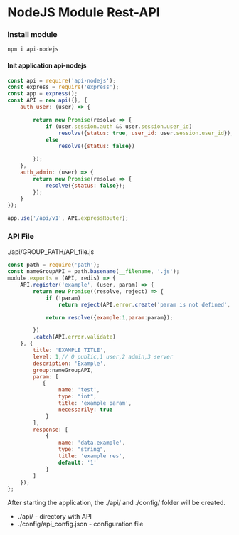 # NodeJS Module Rest-API
### Install module
```javascript
npm i api-nodejs
```

#### Init application api-nodejs
```javascript
const api = require('api-nodejs');
const express = require('express');
const app = express();
const API = new api({}, {
    auth_user: (user) => {

        return new Promise(resolve => {
            if (user.session.auth && user.session.user_id)
                resolve({status: true, user_id: user.session.user_id});
            else
                resolve({status: false})

        });
    },
    auth_admin: (user) => {
        return new Promise(resolve => {
            resolve({status: false});
        });
    }
});

app.use('/api/v1', API.expressRouter);
```

### API File
./api/GROUP_PATH/API_file.js
```javascript
const path = require('path');
const nameGroupAPI = path.basename(__filename, '.js');
module.exports = (API, redis) => {
    API.register('example', (user, param) => {
        return new Promise((resolve, reject) => {
            if (!param)
                return reject(API.error.create('param is not defined', 'api', {}, 1, 0));

            return resolve({example:1,param:param});

        })
        .catch(API.error.validate)
    }, {
        title: 'EXAMPLE TITLE',
        level: 1,// 0 public,1 user,2 admin,3 server
        description: 'Example',
        group:nameGroupAPI,
        param: [
           {
                name: 'test',
                type: "int",
                title: 'example param',
                necessarily: true
            }
        ],
        response: [
            {
                name: 'data.example',
                type: "string",
                title: 'example res',
                default: '1'
            }
        ]
    });
};
```

After starting the application, the ./api/ and ./config/ folder will be created.
- ./api/ - directory with API
- ./config/api_config.json - configuration file
 